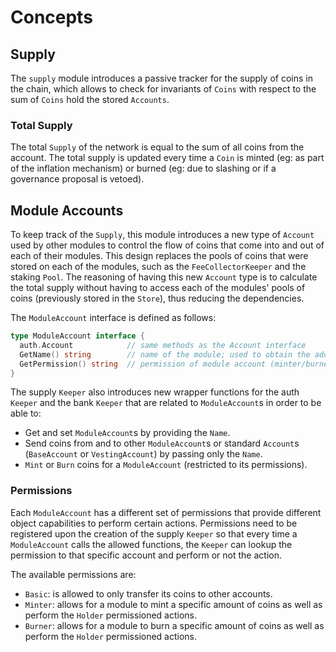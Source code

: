 # Concepts

## Supply

The `supply` module introduces a passive tracker for the supply of coins in the chain, which allows to check for invariants of `Coins` with respect to the sum of `Coins` hold the stored `Accounts`.

### Total Supply

The total `Supply` of the network is equal to the sum of all coins from the account. The total supply is updated every time a `Coin` is minted (eg: as part of the inflation mechanism) or burned (eg: due to slashing or if a governance proposal is vetoed).

## Module Accounts

To keep track of the `Supply`, this module introduces a new type of `Account` used by other modules to control the flow of coins that come into and out of each of their modules. This design replaces the pools of coins that were stored on each of the modules, such as the `FeeCollectorKeeper` and the staking `Pool`. The reasoning of having this new `Account` type is to calculate the total supply without having to access each of the modules' pools of coins (previously stored in the `Store`), thus reducing the dependencies.

The `ModuleAccount` interface is defined as follows:

```go
type ModuleAccount interface {
  auth.Account            // same methods as the Account interface
  GetName() string        // name of the module; used to obtain the address
  GetPermission() string  // permission of module account (minter/burner/holder)
}
```

The supply `Keeper` also introduces new wrapper functions for the auth `Keeper` and the bank `Keeper` that are related to `ModuleAccount`s in order to be able to:

- Get and set `ModuleAccount`s by providing the `Name`.
- Send coins from and to other `ModuleAccount`s or standard `Account`s (`BaseAccount` or `VestingAccount`) by passing only the `Name`.
- `Mint` or `Burn` coins for a `ModuleAccount` (restricted to its permissions).

### Permissions

Each `ModuleAccount` has a different set of permissions that provide different object capabilities to perform certain actions. Permissions need to be registered upon the creation of the supply `Keeper` so that every time a `ModuleAccount` calls the allowed functions, the `Keeper` can lookup the permission to that specific account and perform or not the action.

The available permissions are:

- `Basic`: is allowed to only transfer its coins to other accounts.
- `Minter`: allows for a module to mint a specific amount of coins as well as perform the `Holder` permissioned actions.
- `Burner`: allows for a module to burn a specific amount of coins as well as perform the `Holder` permissioned actions.
